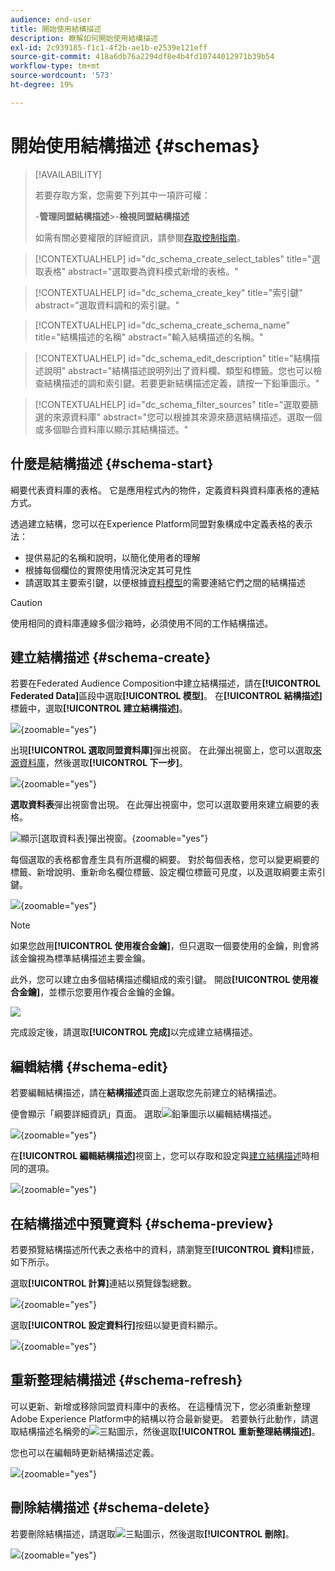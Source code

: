```yaml
---
audience: end-user
title: 開始使用結構描述
description: 瞭解如何開始使用結構描述
exl-id: 2c939185-f1c1-4f2b-ae1b-e2539e121eff
source-git-commit: 418a6db76a2294df8e4b4fd10744012971b39b54
workflow-type: tm+mt
source-wordcount: '573'
ht-degree: 19%

---
```


# 開始使用結構描述 {#schemas}

>[!AVAILABILITY]
>
>若要存取方案，您需要下列其中一項許可權：
>
>-**管理同盟結構描述**
>&#x200B;>-**檢視同盟結構描述**
>
>如需有關必要權限的詳細資訊，請參閱[存取控制指南](/help/governance-privacy-security/access-control.md)。

>[!CONTEXTUALHELP]
>id="dc_schema_create_select_tables"
>title="選取表格"
>abstract="選取要為資料模式新增的表格。"

>[!CONTEXTUALHELP]
>id="dc_schema_create_key"
>title="索引鍵"
>abstract="選取資料調和的索引鍵。"

>[!CONTEXTUALHELP]
>id="dc_schema_create_schema_name"
>title="結構描述的名稱"
>abstract="輸入結構描述的名稱。"

>[!CONTEXTUALHELP]
>id="dc_schema_edit_description"
>title="結構描述說明"
>abstract="結構描述說明列出了資料欄、類型和標籤。您也可以檢查結構描述的調和索引鍵。若要更新結構描述定義，請按一下鉛筆圖示。"

>[!CONTEXTUALHELP]
>id="dc_schema_filter_sources"
>title="選取要篩選的來源資料庫"
>abstract="您可以根據其來源來篩選結構描述。選取一個或多個聯合資料庫以顯示其結構描述。"

## 什麼是結構描述 {#schema-start}

綱要代表資料庫的表格。 它是應用程式內的物件，定義資料與資料庫表格的連結方式。

透過建立結構，您可以在Experience Platform同盟對象構成中定義表格的表示法：

* 提供易記的名稱和說明，以簡化使用者的理解
* 根據每個欄位的實際使用情況決定其可見性
* 請選取其主要索引鍵，以便根據[資料模型](../data-management/gs-models.md#data-model-start)的需要連結它們之間的結構描述

>[!CAUTION]
>
>使用相同的資料庫連線多個沙箱時，必須使用不同的工作結構描述。

## 建立結構描述 {#schema-create}

若要在Federated Audience Composition中建立結構描述，請在&#x200B;**[!UICONTROL Federated Data]**&#x200B;區段中選取&#x200B;**[!UICONTROL 模型]**。 在&#x200B;**[!UICONTROL 結構描述]**&#x200B;標籤中，選取&#x200B;**[!UICONTROL 建立結構描述]**。

![](assets/schema_create.png){zoomable="yes"}

出現&#x200B;**[!UICONTROL 選取同盟資料庫]**&#x200B;彈出視窗。 在此彈出視窗上，您可以選取[來源資料庫](/help/connections/home.md)，然後選取&#x200B;**[!UICONTROL 下一步]**。


![](assets/schema_tables.png){zoomable="yes"}

**選取資料表**&#x200B;彈出視窗會出現。 在此彈出視窗中，您可以選取要用來建立綱要的表格。

![顯示[選取資料表]彈出視窗。](assets/select-table.png){zoomable="yes"}

每個選取的表格都會產生具有所選欄的綱要。 對於每個表格，您可以變更綱要的標籤、新增說明、重新命名欄位標籤、設定欄位標籤可見度，以及選取綱要主索引鍵。

![](assets/schema_fields.png){zoomable="yes"}

>[!NOTE]
>
>如果您啟用&#x200B;**[!UICONTROL 使用複合金鑰]**，但只選取一個要使用的金鑰，則會將該金鑰視為標準結構描述主要金鑰。

此外，您可以建立由多個結構描述欄組成的索引鍵。 開啟&#x200B;**[!UICONTROL 使用複合金鑰]**，並標示您要用作複合金鑰的金鑰。

![](assets/composite-key.png)

完成設定後，請選取&#x200B;**[!UICONTROL 完成]**&#x200B;以完成建立結構描述。

## 編輯結構 {#schema-edit}

若要編輯結構描述，請在&#x200B;**結構描述**&#x200B;頁面上選取您先前建立的結構描述。

便會顯示「綱要詳細資訊」頁面。 選取![鉛筆圖示](/help/assets/icons/edit.png)以編輯結構描述。

![](assets/schema_edit.png){zoomable="yes"}

在&#x200B;**[!UICONTROL 編輯結構描述]**&#x200B;視窗上，您可以存取和設定與[建立結構描述](#schema-create)時相同的選項。

![](assets/schema_edit_orders.png){zoomable="yes"}

## 在結構描述中預覽資料 {#schema-preview}

若要預覽結構描述所代表之表格中的資料，請瀏覽至&#x200B;**[!UICONTROL 資料]**&#x200B;標籤，如下所示。

選取&#x200B;**[!UICONTROL 計算]**&#x200B;連結以預覽錄製總數。

![](assets/schema_data.png){zoomable="yes"}

選取&#x200B;**[!UICONTROL 設定資料行]**&#x200B;按鈕以變更資料顯示。

![](assets/schema_columns.png){zoomable="yes"}

## 重新整理結構描述 {#schema-refresh}

可以更新、新增或移除同盟資料庫中的表格。 在這種情況下，您必須重新整理Adobe Experience Platform中的結構以符合最新變更。 若要執行此動作，請選取結構描述名稱旁的![三點圖示](/help/assets/icons/more.png)，然後選取&#x200B;**[!UICONTROL 重新整理結構描述]**。

您也可以在編輯時更新結構描述定義。

![](assets/schema_refresh.png){zoomable="yes"}

## 刪除結構描述 {#schema-delete}

若要刪除結構描述，請選取![三點圖示](/help/assets/icons/more.png)，然後選取&#x200B;**[!UICONTROL 刪除]**。

![](assets/schema_delete.png){zoomable="yes"}
